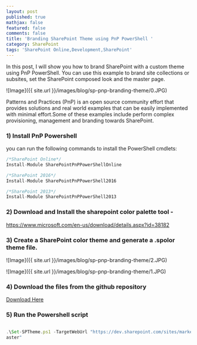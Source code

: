 ```yaml
---
layout: post
published: true
mathjax: false
featured: false
comments: false
title: 'Branding SharePoint Theme using PnP PowerShell '
category: SharePoint
tags: 'SharePoint Online,Development,SharePoint'
---
```

In this post, I will show you how to brand SharePoint with a custom theme using PnP PowerShell. You can use this example to brand site collections or subsites, set the SharePoint composed look and the master page.

![Image]({{ site.url }}/images/blog/sp-pnp-branding-theme/0.JPG)

Patterns and Practices (PnP) is an open source community effort that provides solutions and real world examples that can be easily implemented with minimal effort.Some of these examples include perform complex provisioning, management and branding towards SharePoint.


### 1) Install PnP Powershell

you can run the following commands to install the PowerShell cmdlets:

```javascript
/*SharePoint Online*/
Install-Module SharePointPnPPowerShellOnline

/*SharePoint 2016*/
Install-Module SharePointPnPPowerShell2016

/*SharePoint 2013*/	
Install-Module SharePointPnPPowerShell2013

```

### 2) Download  and Install the sharepoint color palette tool -

https://www.microsoft.com/en-us/download/details.aspx?id=38182

### 3) Create a SharePoint color theme and generate a .spolor theme file.

![Image]({{ site.url }}/images/blog/sp-pnp-branding-theme/2.JPG)

![Image]({{ site.url }}/images/blog/sp-pnp-branding-theme/1.JPG)

### 4) Download the files from the github repository
<a href="https://github.com/ldsouza/Pnp-SharePoint-Branding/tree/master/Set%20SharePoint%20Theme">Download Here</a>

### 5) Run the Powershell script

```javascript

.\Set-SPTheme.ps1 -TargetWebUrl "https://dev.sharepoint.com/sites/marketing" -MasterUrl "seattle.m
aster"

```
